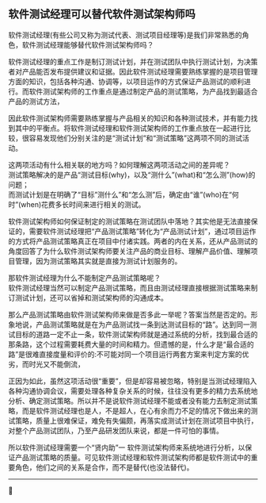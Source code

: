 ## 软件测试经理可以替代软件测试架构师吗

软件测试经理(有些公司又称为测试代表、测试项目经理等)是我们非常熟悉的角色，软件测试经理能够替代软件测试架构师吗？

软件测试经理的重点工作是制订测试计划，并在测试团队中执行测试计划，为决策者对产品能否发布提供建议和证据。因此软件测试经理需要熟练掌握的是项目管理方面的知识，包括各种沟通、协调等，以项目运作的方式保证产品测试的顺利进行。而软件测试架构师的工作重点是通过制定产品的测试策略，为产品找到最适合产品的测试方法，

因此软件测试架构师需要熟练掌握与产品相关的知识和各种测试技术，并有能力找到其中的平衡点。将软件测试经理和软件测试架构师的工作重点放在一起进行比较，很容易发现他们分别关注的是“测试计划”和“测试策略”这两项不同的测试活动。

这两项活动有什么相关联的地方吗？如何理解这两项活动之间的差异呢？</br>
测试策略解决的是产品“测试目标(why)，以及“测什么”(what)和“怎么测”(how)的问题；</br>
而测试计划是在明确了“目标”测什么”和“怎么测”后，确定由“谁”(who)在“何时”(when)花费多长时间来进行相关的测试。</br>

软件测试架构师如何保证制定的测试策略在测试团队中落地？其实他是无法直接保证的，需要软件测试经理把“产品测试策略”转化为“产品测试计划”，通过项目运作的方式将产品测试策略真正在项目中付诸实践。两者的内在关系，还从产品测试的角度回答了为什么软件测试架构师要关注产品的商业目标、理解产品价值、理解项目管理，因为测试策略其实就是直接为测试计划服务的。

那软件测试经理为什么不能制定产品测试策略呢？</br>
软件测试经理当然可以制定产品测试策略，而且由测试经理直接根据测试策略来制订测试计划，还可以省掉和测试架构师的沟通成本。

那么产品测试策略由软件测试架构师来做是否多此一举呢？答案当然是否定的。形象地说，产品测试策略就是在为产品测试找一条到达测试目标的“路”。达到同一测试目标的道路一定不止一条，软件测试架构师就是通过系统的分析，找到最合适的那条路，这个过程需要耗费大量的时间和精力。但遗憾的是，什么才是“最合适的路”是很难直接度量和评价的:不可能对同一个项目运行两套方案来判定方案的优劣，而时光又不能倒流，</br>

正因为如此，虽然这项活动很“重要”，但是却容易被忽略，特别是当测试经理陷入各种沟通协调会议，需要处理各种复杂关系的时候，往往没有更多的精力去系统地分析、确定测试策略。所以并不是说软件测试经理不能或者没有能力去制定测试策略，而是软件测试经理也是人，不是超人，在心有余而力不足的情况下做出来的测试策略，质量上很难保证，难免有失偏颇，再落实成测试计划在测试项目中执行，对整个产品测试团队，乃至产品研发团队来说，都是一件可怕的事情。

所以软件测试经理需要一个“贤内助”一 软件测试架构师来系统地进行分析，以保证产品测试策略的质量。可见软件测试经理和软件测试架构师都是软件测试中的重要角色，他们之间的关系是合作，而不是替代(也没法替代)。

* * *
:bug: 
